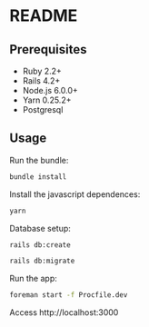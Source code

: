 # README

## Prerequisites

* Ruby 2.2+
* Rails 4.2+
* Node.js 6.0.0+
* Yarn 0.25.2+
* Postgresql

## Usage

Run the bundle:

```bash
bundle install
```

Install the javascript dependences:

```bash
yarn
```

Database setup:

```bash
rails db:create
```

```bash
rails db:migrate
```

Run the app:

```bash
foreman start -f Procfile.dev
```

Access http://localhost:3000
